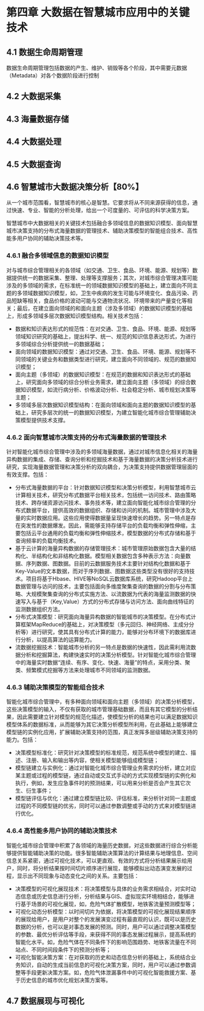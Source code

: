 # 第四章 大数据在智慧城市应用中的关键技术

## 4.1 数据生命周期管理

数据生命周期管理包括数据的产生、维护、销毁等各个阶段，其中需要元数据（Metadata）对各个数据阶段进行控制

## 4.2 大数据采集



## 4.3 海量数据存储


## 4.4 大数据处理


## 4.5 大数据查询


## 4.6 智慧城市大数据决策分析【80%】

从一个城市范围看，智慧城市的核心是智慧。它要求将从不同来源获得的信息，通过快速、专业、智能的分析处理，给出一个可度量的、可评估的科学决策方案。

智慧城市中大数据相关的关键技术包括融合多领域信息的数据知识模型、面向智慧城市决策支持的分布式海量数据的管理技术、辅助决策模型的智能组合技术、高性能多用户协同的辅助决策技术等。

### 4.6.1 融合多领域信息的数据知识模型

对与城市综合管理相关的各领域（如交通、卫生、食品、环境、能源、规划等）数据提供统一的数据采集、整理、处理等支撑服务；其次，对城市综合管理决策可能涉及的多领域的需求，在标准统一的领域数据知识模型的基础上，建立面向不同主题的多领域数据知识模型，如，卫生中疾病的发生可能与环境变化、食品污染、药品短缺等相关，食品价格的波动可能与交通物流状况、环境带来的产量变化等相关；最后，在建立面向领域的和面向主题（涉及多领域）的数据知识模型的基础上，形成多领域多层次数据知识模型结构。相关技术包括：

* 数据和知识表达形式的规范性：在对交通、卫生、食品、环境、能源、规划等领域知识研究的基础上，提出科学、统一、规范的知识信息表达形式，为进行多领域综合分析提供统一的数据基础；
* 面向领域的数据知识模型：通过对交通、卫生、食品、环境、能源、规划等不同领域的关键业务和数据类型进行研究，建立面向不同领域的、规范的数据知识模型；
* 面向主题（多领域）的数据知识模型：在规范的数据和知识表达形式的基础上，研究面向多领域的综合分析业务需求，建立面向主题（多领域）的综合数据知识模型，如流行病分析、价格波动分析、社会稳定分析、城市规划决策等主题；
* 多领域多层次数据知识模型结构：在面向领域和面向主题的数据知识模型的基础上，研究多层次的统一的数据知识模型，为建立智能化城市综合管理辅助决策模型提供技术支撑。

### 4.6.2 面向智慧城市决策支持的分布式海量数据的管理技术

针对智能化城市综合管理中涉及的多领域海量数据，通过对城市信息化相关的海量异构数据的集成、存储、查询分析和挖掘技术和基于海量数据的决策分析技术进行研究，实现海量数据管理和决策分析的双向耦合，为决策支持提供数据管理层面的有效支撑。包括：

* 分布式海量数据的平台：针对数据知识模型和决策分析模型，利用智慧城市云计算相关技术，研究分布式数据平台相关技术，包括统一访问技术、路由策略技术、跨存储资源访问技术、事务技术等，建立面向智能化城市综合管理的分布式数据平台，提供高效的数据组织、存储和访问的机制。城市管理中涉及大量的实时数据应用。这些应用使得数据量呈现快速增长的趋势。另一特点是存在突发性的数据爆发。因此，需能够支持存储平台的负载均衡和弹性伸缩，主要包括云平台通用的负载均衡和弹性伸缩技术，模型数据的分布式存储和基于查询频率的负载均衡技术。
* 基于云计算的海量异构数据的存储管理技术：城市管理原始数据包含大量的结构化、半结构化和非结构化数据。模型相关数据包含多种表示方法：向量数据、序列数据、图数据。目前的云数据服务技术主要针对结构化数据和基于Key-Value的文本数据，而对于序列数据、图数据这些类型没有很好的支持技术。项目将基于Hbase、HIVE等NoSQL云数据库系统，研究Hadoop平台上数据管理与访问的技术，主要包括面向多维度聚集查询的数据的分割与分布策略、大规模聚集查询的分布式实施方法、以流数据为代表的海量监测数据的快速写入与基于（Key,Value）方式的分布式存储与访问方法、面向曲线特征的监测数据组织方法。
* 分布式决策模型：研究面向海量异构数据的智能城市的决策模型。在分布式计算框架MapReduce的基础上，对决策模型（多元回归、神经网络、主成分分析等）进行研究，使其具有分布式计算的能力，能够对分布环境下的数据库进行分析，以提高算法的运算能力。
* 流数据挖掘技术：智能城市分析的另一特点是数据的快速性，因此需利用流数据分析和挖掘算法，构建快速实时的决策分析模型。针对智能化城市综合管理中的海量实时数据“连续、有序、变化、快速、海量”的特点，采用分类、聚类、频繁模式挖掘等方法来处理城市不同领域的监测数据。

### 4.6.3 辅助决策模型的智能组合技术

智能化城市综合管理中，有多种面向领域和面向主题（多领域）的决策分析模型，这些决策模型的输入，不仅有获取的城市管理基础数据，而且有其它模型的分析结果，因此需要建立针对模型的规范化描述，使模型分析的结果也可以满足数据知识模型体系的数据标准，从而能够为其它决策分析模型所利用，在此基础上能够建立模型链的实例化应用，扩展辅助决策支持的范围，真正发挥多层级辅助决策支持的能力。包括：

* 决策模型标准化：研究针对决策模型的标准规范，规范系统中模型的建立、描述、注册、输入和输出等内容，使相关模型能够组成模型链；
* 模型链建立与实例化：通过对智能化城市综合管理业务需求的分析，建立对应某主题或过程的模型链，通过自动或交互式手动的方式实现模型链的实例化和执行，例如，发生应急事件时的预测结果，可以用来分析是否会产生其它次生、衍生事件；
* 模型链评估与优化：通过建立模型链比较、评估标准，来分析针对同一主题或过程的不同模型链的优劣，同时可以通过参数调整或手动的方式来对模型链进行优化。


### 4.6.4 高性能多用户协同的辅助决策技术

智能化城市综合管理中积累了各领域的海量历史数据，对这些数据进行综合分析能够提供智能辅助决策的功能。很多智能辅助决策算法的计算结果与地理信息、空间信息关系紧密，通过可视化技术，可以更直观、有效的方式将分析结果展示给用户，同时，将分析结果按时间切片顺序进行展现，能够模拟出动态演变发展的过程，显示出不同现象与动态变化之间的关系。主要包括：

* 决策模型的可视化展现技术：将决策模型与具体的业务需求相结合，对实时动态信息或历史信息进行分析，分析结果与GIS、虚拟现实环境相结合，能够进行基于场景的可视化展现，如，危险气体扩散模型，地铁客流量预测模型等；
* 可视化动态分析模型：以时间切片为依据，将决策模型的可视化展现结果顺序的展现给用户，是用户对整个的发展演变过程有最直观的认识，既可以是历史数据的分析，也可以是对事态发展的预测。同时，用户可以通过调整决策模型的参数、最优分析评估等手段，来获得不同的事态发展过程展示，提高系统的智能化水平。如，危险气体在不同条件下的影响范围趋势、地铁客流量在不同站点、不同时间段条件下的预测分析等；
* 可视化智能决策方案：在对获取的历史和动态信息分析的基础上，系统结合业务知识，自动的生成当前信息的可视化决策方案，同时，用户可以通过参数调整等手段更新决策方案。如，危险气体泄漏事件中的可视化智能救援方案、基于历史信息的城市优化规划决策方案等。

## 4.7 数据展现与可视化

